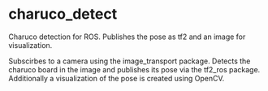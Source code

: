 # charuco_detect
Charuco detection for ROS. Publishes the pose as tf2 and an image for visualization.

Subscirbes to a camera using the image_transport package. Detects the charuco board in the image and publishes its pose via the tf2_ros package. Additionally a visualization of the pose is created using OpenCV.
